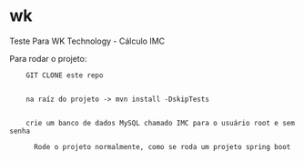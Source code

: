 # wk
Teste Para WK Technology - Cálculo IMC

Para rodar o projeto:


		GIT CLONE este repo
    
    
		na raíz do projeto -> mvn install -DskipTests
    
    
		crie um banco de dados MySQL chamado IMC para o usuário root e sem senha
    
          Rode o projeto normalmente, como se roda um projeto spring boot
